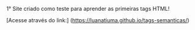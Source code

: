1° Site criado como teste para aprender as primeiras tags HTML!

[Acesse através do link:] (https://luanatiuma.github.io/tags-semanticas/)
